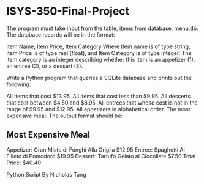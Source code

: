 # ISYS-350-Final-Project
The program must take input from the table, items from database, menu.db. The database records will be in the format:

Item Name, Item Price, Item Category
Where Item name is of type string, Item Price is of type real (float), and Item Category is of type integer. The item category is an integer describing whether this item is an appetizer (1), an entree (2), or a dessert (3). 

Write a Python program that queries a SQLite database and prints out the following:

All items that cost $13.95.
All items that cost less than $9.95.
All desserts that cost between $4.50 and $8.95.
All entrees that whose cost is not in the range of $9.95 and $12.95.
All appetizers in alphabetical order.
The most expensive meal. The output format should be:

Most Expensive Meal
-------------------
Appetizer: Gran Misto di Fonghi Alla Griglia   $12.95
Entree: Spaghetti Al Filleto di Pomodoro       $19.95
Dessert: Tartufo Gelato al Ciocollate          $7.50
Total Price:                                   $40.40


Python Script By Nicholas Tang
